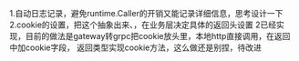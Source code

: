 1.自动日志记录，避免runtime.Caller的开销又能记录详细信息，思考设计一下
2.cookie的设置，把这个抽象出来、，在业务层决定具体的返回头设置
2已经实现，目前的做法是gateway转grpc把cookie放头里，本地http直接调用，在返回中加cookie字段，
返回类型实现cookie方法，这么做还是别捏，待改进

